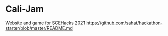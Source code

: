 # Cali-Jam
Website and game for SCEHacks 2021
https://github.com/sahat/hackathon-starter/blob/master/README.md
